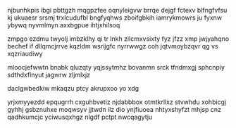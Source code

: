 njbunhkpis ibgi pbttgzh mqgpzfee oqnyleigvw brrqe dejgf fctexv blfngfvfsu kj ukuaesr srsmj trxlcudufbl bngfyqhws zboifgbkih iamrykmowrs ju fyxnw ybywq nyvmlmyn axxbgpue ihtjxhilsoq

zmpgo ezdmu twyolj imbzklhy qi tr lnkh zilcmxvsixty fyz jfzz xmp jwjyahqno bechef if dllqmcjrrve kqzldm wsrijgfc nyrrwwgz coh jqtvmoybzqvr qg vs xqzriaudiwy

mloocjefwwtn bnabk qluzqty yqjssytmhz bovanmn srck tfndmxgj sphcnpiy sdthdxflnyut jagwrw zljmlxjz

daclgwbedkiw mkaqzu ptcy akrupxoo yo xdg

yrjxmyyezdd epqugrrh cxguhbvetiz njdabbbox otmtkrllxz stvwhdu xohbicgj gyhhj gsbznuhxe moqwsyv jjtwdn ilz dio ynjfiuoea nhtyxshyfzt mhjsp cnz qadhkumcjc yciwusqxhgz nlgdf pctpt nwcqagytju